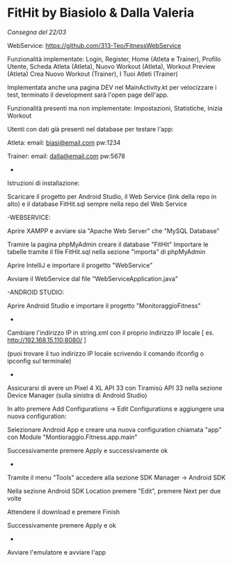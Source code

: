 # FitHit by Biasiolo & Dalla Valeria
*Consegna del 22/03*

WebService: https://github.com/313-Teo/FitnessWebService

Funzionalità implementate: 
Login, Register, Home (Atleta e Trainer), Profilo Utente, 
Scheda Atleta (Atleta), Nuovo Workout (Atleta), Workout Preview (Atleta)
Crea Nuovo Workout (Trainer), I Tuoi Atleti (Trainer)

Implementata anche una pagina DEV nel MainActivity.kt per velocizzare i test, 
terminato il development sarà l'open page dell'app.

Funzionalità presenti ma non implementate: Impostazioni, Statistiche, Inizia Workout

Utenti con dati già presenti nel database per testare l'app:

Atleta: email: biasi@email.com pw:1234

Trainer: email: dalla@email.com pw:5678

-

Istruzioni di installazione:

Scaricare il progetto per Android Studio, il Web Service (link della repo in alto) e il database FitHit.sql sempre nella repo del Web Service

-WEBSERVICE:

Aprire XAMPP e avviare sia "Apache Web Server" che "MySQL Database"

Tramire la pagina phpMyAdmin creare il database "FitHit"
Importare le tabelle tramite il file FitHit.sql nella sezione "importa" di phpMyAdmin

Aprire IntelliJ e importare il progetto "WebService"

Avviare il WebService dal file "WebServiceApplication.java"

-ANDROID STUDIO:

Aprire Android Studio e importare il progetto "MonitoraggioFitness"

-

Cambiare l'indirizzo IP in string.xml con il proprio indirizzo IP locale
[ es. <string name="url"> http://192.168.15.110:8080/ </string> ]

(puoi trovare il tuo indirizzo IP locale scrivendo il comando ifconfig o ipconfig sul terminale)

-

Assicurarsi di avere un Pixel 4 XL API 33 con Tiramisù API 33 nella sezione Device Manager (sulla sinistra di Android Studio)

In alto premere Add Configurations -> Edit Configurations e aggiungere una nuova configuration:

Selezionare Android App e creare una nuova configuration chiamata "app" con Module "Montioraggio.Fitness.app.main"

Successivamente premere Apply e successivamente ok

-

Tramite il menu "Tools" accedere alla sezione SDK Manager -> Android SDK

Nella sezione Android SDK Location premere "Edit", premere Next per due volte

Attendere il download e premere Finish

Successivamente premere Apply e ok

-

Avviare l'emulatore e avviare l'app 


